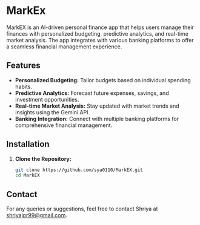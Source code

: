 # MarkEx

MarkEX is an AI-driven personal finance app that helps users manage their finances with personalized budgeting, predictive analytics, and real-time market analysis. The app integrates with various banking platforms to offer a seamless financial management experience.

## Features

- **Personalized Budgeting:** Tailor budgets based on individual spending habits.
- **Predictive Analytics:** Forecast future expenses, savings, and investment opportunities.
- **Real-time Market Analysis:** Stay updated with market trends and insights using the Gemini API.
- **Banking Integration:** Connect with multiple banking platforms for comprehensive financial management.

## Installation

1. **Clone the Repository:**
   ```bash
   git clone https://github.com/sya0110/MarkEX.git
   cd MarkEX

## Contact

For any queries or suggestions, feel free to contact Shriya at shriyajpr99@gmail.com.

   
